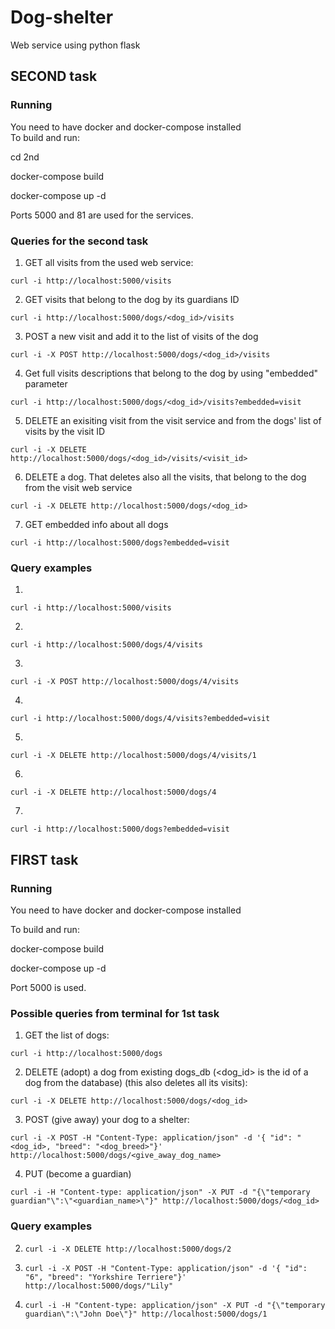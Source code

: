 # Dog-shelter
Web service using python flask


## SECOND task
### Running
You need to have docker and docker-compose installed  
To build and run:

cd 2nd  

docker-compose build  

docker-compose up -d  
  
Ports 5000 and 81 are used for the services.  

### Queries for the second task
1. GET all visits from the used web service:
```
curl -i http://localhost:5000/visits
```  
2. GET visits that belong to the dog by its guardians ID
```
curl -i http://localhost:5000/dogs/<dog_id>/visits
```  
3. POST a new visit and add it to the list of visits of the dog
```
curl -i -X POST http://localhost:5000/dogs/<dog_id>/visits
```
4. Get full visits descriptions that belong to the dog by using "embedded" parameter
```
curl -i http://localhost:5000/dogs/<dog_id>/visits?embedded=visit
``` 
5. DELETE an exisiting visit from the visit service and from the dogs' list of visits by the visit ID
```
curl -i -X DELETE http://localhost:5000/dogs/<dog_id>/visits/<visit_id>
```  
6. DELETE a dog. That deletes also all the visits, that belong to the dog from the visit web service
```
curl -i -X DELETE http://localhost:5000/dogs/<dog_id>
``` 

7. GET embedded info about all dogs
```
curl -i http://localhost:5000/dogs?embedded=visit
``` 

### Query examples

1.
```
curl -i http://localhost:5000/visits
```  

2. 
```
curl -i http://localhost:5000/dogs/4/visits
```  

3.
```
curl -i -X POST http://localhost:5000/dogs/4/visits
```

4.
```
curl -i http://localhost:5000/dogs/4/visits?embedded=visit
``` 

5.
```
curl -i -X DELETE http://localhost:5000/dogs/4/visits/1
```  

6. 
```
curl -i -X DELETE http://localhost:5000/dogs/4
```  

7. 
```
curl -i http://localhost:5000/dogs?embedded=visit
``` 


## FIRST task
### Running
You need to have docker and docker-compose installed

To build and run:

docker-compose build

docker-compose up -d

Port 5000 is used.

### Possible queries from terminal for 1st task

1. GET the list of dogs:
```
curl -i http://localhost:5000/dogs
```  
2. DELETE (adopt) a dog from existing dogs_db (<dog_id> is the id of a dog from the database) (this also deletes all its visits):
```
curl -i -X DELETE http://localhost:5000/dogs/<dog_id>
```  
3. POST (give away) your dog to a shelter:
```
curl -i -X POST -H "Content-Type: application/json" -d '{ "id": "<dog_id>, "breed": "<dog_breed>"}' http://localhost:5000/dogs/<give_away_dog_name>
```
4. PUT (become a guardian)
```
curl -i -H "Content-type: application/json" -X PUT -d "{\"temporary guardian"\":\"<guardian_name>\"}" http://localhost:5000/dogs/<dog_id>
```


### Query examples

2. ```curl -i -X DELETE http://localhost:5000/dogs/2```

3. ```curl -i -X POST -H "Content-Type: application/json" -d '{ "id": "6", "breed": "Yorkshire Terriere"}' http://localhost:5000/dogs/"Lily"```

4. ```curl -i -H "Content-type: application/json" -X PUT -d "{\"temporary guardian\":\"John Doe\"}" http://localhost:5000/dogs/1```
